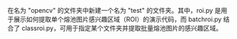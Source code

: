 在名为 "opencv" 的文件夹中新建一个名为 "test" 的文件夹。其中，roi.py 是用于展示如何提取单个熔池图片感兴趣区域（ROI）的演示代码，而 batchroi.py 结合了 classroi.py，可用于指定某个文件夹并提取批量熔池图片的感兴趣区域。
